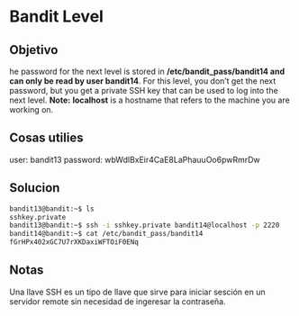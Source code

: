 # Bandit Level

## Objetivo
he password for the next level is stored in **/etc/bandit_pass/bandit14 and can only be read by user bandit14**. For this level, you don’t get the next password, but you get a private SSH key that can be used to log into the next level. **Note:** **localhost** is a hostname that refers to the machine you are working on.

## Cosas utilies
user: bandit13
password: wbWdlBxEir4CaE8LaPhauuOo6pwRmrDw

## Solucion
``` bash
bandit13@bandit:~$ ls
sshkey.private
bandit13@bandit:~$ ssh -i sshkey.private bandit14@localhost -p 2220
bandit14@bandit:~$ cat /etc/bandit_pass/bandit14
fGrHPx402xGC7U7rXKDaxiWFTOiF0ENq

```

## Notas
Una llave SSH es un tipo de llave que sirve para iniciar sesción en un servidor remote sin necesidad de ingeresar la contraseña.